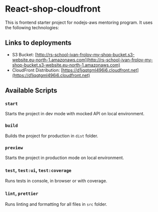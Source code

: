 # React-shop-cloudfront

This is frontend starter project for nodejs-aws mentoring program. It uses the following technologies:

## Links to deployments

- S3 Bucket: [http://rs-school-ivan-frolov-my-shop-bucket.s3-website.eu-north-1.amazonaws.com](http://rs-school-ivan-frolov-my-shop-bucket.s3-website.eu-north-1.amazonaws.com)
- CloudFront Distribution: [https://d1jqqtgml496i6.cloudfront.net](https://d1jqqtgml496i6.cloudfront.net)

## Available Scripts

### `start`

Starts the project in dev mode with mocked API on local environment.

### `build`

Builds the project for production in `dist` folder.

### `preview`

Starts the project in production mode on local environment.

### `test`, `test:ui`, `test:coverage`

Runs tests in console, in browser or with coverage.

### `lint`, `prettier`

Runs linting and formatting for all files in `src` folder.
